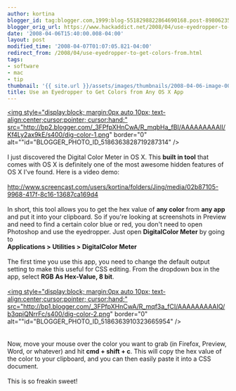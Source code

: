 ```yaml
---
author: kortina
blogger_id: tag:blogger.com,1999:blog-5518298822864690168.post-8980623597215293250
blogger_orig_url: https://www.hackaddict.net/2008/04/use-eyedropper-to-get-colors-from.html
date: '2008-04-06T15:40:00.008-04:00'
layout: post
modified_time: '2008-04-07T01:07:05.821-04:00'
redirect_from: /2008/04/use-eyedropper-to-get-colors-from.html
tags:
- software
- mac
- tip
thumbnail: '{{ site.url }}/assets/images/thumbnails/2008-04-06-image-0000.png'
title: Use an Eyedropper to Get Colors from Any OS X App
---
```


<a onblur="try {parent.deselectBloggerImageGracefully();} catch(e) {}" href="http://bp2.blogger.com/_3FPfpXHnCwA/R_mqbHa_fBI/AAAAAAAAAII/Kf4Ly2ax9kE/s1600-h/dig-color-1.png"><img style="display:block; margin:0px auto 10px; text-align:center;cursor:pointer; cursor:hand;" src="http://bp2.blogger.com/_3FPfpXHnCwA/R_mqbHa_fBI/AAAAAAAAAII/Kf4Ly2ax9kE/s400/dig-color-1.png" border="0" alt=""id="BLOGGER_PHOTO_ID_5186363828719287314" /></a><br /><br />I just discovered the Digital Color Meter in OS X.  This <b>built in tool</b> that comes with OS X is definitely one of the most awesome hidden features of OS X I've found.  Here is a video demo: <br /><br /><a href="http://www.screencast.com/users/kortina/folders/Jing/media/02b87105-9968-417f-8c16-13687ca169d4">http://www.screencast.com/users/kortina/folders/Jing/media/02b87105-9968-417f-8c16-13687ca169d4</a><br /><br />In short, this tool allows you to get the hex value of <b>any color</b> from <b>any app</b> and put it into your clipboard.  So if you're looking at screenshots in Preview and need to find a certain color blue or red, you don't need to open Photoshop and use the eyedropper.  Just open <b>DigitalColor Meter</b> by going to <br /><b>Applications > Utilities > DigitalColor Meter</b><br /><br />The first time you use this app, you need to change the default output setting to make this useful for CSS editing.  From the dropdown box in the app, select <b>RGB As Hex-Value, 8 bit</b>.<br /><br /><a onblur="try {parent.deselectBloggerImageGracefully();} catch(e) {}" href="http://bp1.blogger.com/_3FPfpXHnCwA/R_mqf3a_fCI/AAAAAAAAAIQ/b3qpiQNrrFc/s1600-h/dig-color-2.png"><img style="display:block; margin:0px auto 10px; text-align:center;cursor:pointer; cursor:hand;" src="http://bp1.blogger.com/_3FPfpXHnCwA/R_mqf3a_fCI/AAAAAAAAAIQ/b3qpiQNrrFc/s400/dig-color-2.png" border="0" alt=""id="BLOGGER_PHOTO_ID_5186363910323665954" /></a><br /><br /><br />Now, move your mouse over the color you want to grab (in Firefox, Preview, Word, or whatever) and hit <b>cmd + shift + c</b>.  This will copy the hex value of the color to your clipboard, and you can then easily paste it into a CSS document.<br /><br />This is so freakin sweet!